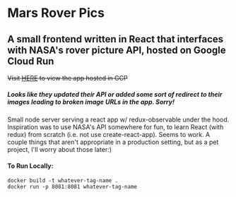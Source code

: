 <h1>Mars Rover Pics</hi>

<h2>A small frontend written in React that interfaces with NASA's rover picture API, hosted on Google Cloud Run</h2>

~~Visit <a href="https://mars-rover-pics-wdsfg4orva-uc.a.run.app">HERE</a> to view the app hosted in GCP~~
<h5>Looks like they updated their API or added some sort of redirect to their images leading to broken image URLs in the app. Sorry!</h5>

<p>Small node server serving a react app w/ redux-observable under the hood. Inspiration was to use NASA's API somewhere for fun, to learn React (with redux) from scratch (i.e. not use create-react-app). Seems to work. A couple things that aren't appropriate in a production setting, but as a pet project, I'll worry about those later:) </p>

<h4>To Run Locally:</h4>

```
docker build -t whatever-tag-name .
docker run -p 8081:8081 whatever-tag-name
```

